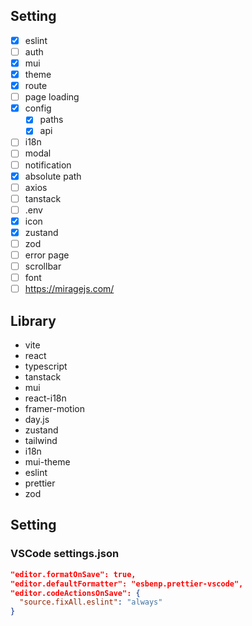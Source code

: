 ## Setting

- [x] eslint
- [ ] auth
- [x] mui
- [x] theme
- [x] route
- [ ] page loading
- [x] config
  - [x] paths
  - [x] api
- [ ] i18n
- [ ] modal
- [ ] notification
- [x] absolute path
- [ ] axios
- [ ] tanstack
- [ ] .env
- [x] icon
- [x] zustand
- [ ] zod
- [ ] error page
- [ ] scrollbar
- [ ] font
- [ ] https://miragejs.com/

## Library

- vite
- react
- typescript
- tanstack
- mui
- react-i18n
- framer-motion
- day.js
- zustand
- tailwind
- i18n
- mui-theme
- eslint
- prettier
- zod

## Setting

### VSCode settings.json

```json
"editor.formatOnSave": true,
"editor.defaultFormatter": "esbenp.prettier-vscode",
"editor.codeActionsOnSave": {
  "source.fixAll.eslint": "always"
}
```

